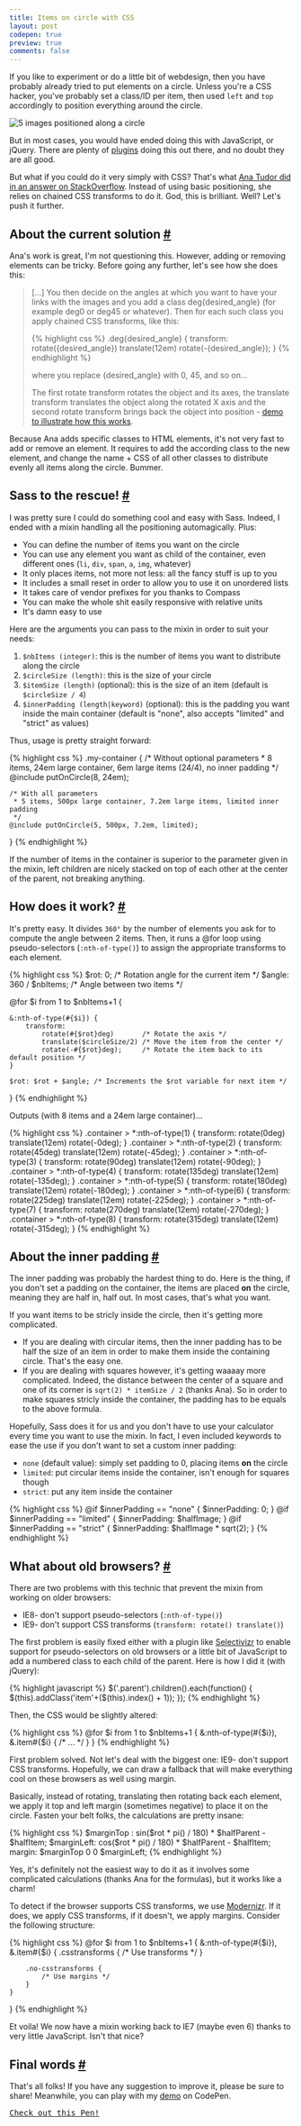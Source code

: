 ```yaml
---
title: Items on circle with CSS
layout: post
codepen: true
preview: true
comments: false
---
```

<section>
<p>If you like to experiment or do a little bit of webdesign, then you have probably already tried to put elements on a circle. Unless you're a CSS hacker, you've probably set a class/ID per item, then used <code>left</code> and <code>top</code> accordingly to position everything around the circle.</p>
<img class='pull-image--right' alt='5 images positioned along a circle' src='/images/items-on-circle__5-items.png'>
<p>But in most cases, you would have ended doing this with JavaScript, or jQuery. There are plenty of <a href="http://addyosmani.com/blog/jquery-roundrr/">plugins</a> doing this out there, and no doubt they are all good.</p>
<p>But what if you could do it very simply with CSS? That's what <a href="http://stackoverflow.com/questions/12813573/position-icons-into-circle">Ana Tudor did in an answer on StackOverflow</a>. Instead of using basic positioning, she relies on chained CSS transforms to do it. God, this is brilliant. Well? Let's push it further.</p>
</section>
<section id="current-solution">
<h2>About the current solution <a href="#current-solution">#</a></h2>
<p>Ana's work is great, I'm not questioning this. However, adding or removing elements can be tricky. Before going any further, let's see how she does this:</p>
<blockquote><p>[...] You then decide on the angles at which you want to have your links with the images and you add a class deg{desired_angle} (for example deg0 or deg45 or whatever). Then for each such class you apply chained CSS transforms, like this:</p>
{% highlight css %}
.deg{desired_angle} {
   transform: 
   	rotate({desired_angle}) 
   	translate(12em) 
   	rotate(-{desired_angle});
}
{% endhighlight %}
<p>where you replace {desired_angle} with 0, 45, and so on...</p>
<p>The first rotate transform rotates the object and its axes, the translate transform translates the object along the rotated X axis and the second rotate transform brings back the object into position - <a href="http://dabblet.com/gist/3866686">demo to illustrate how this works</a>.</p></blockquote>
<p>Because Ana adds specific classes to HTML elements, it's not very fast to add or remove an element. It requires to add the according class to the new element, and change the name + CSS of all other classes to distribute evenly all items along the circle. Bummer.</p>
</section>
<section id="sass">
<h2>Sass to the rescue! <a href="#sass">#</a></h2>
<p>I was pretty sure I could do something cool and easy with Sass. Indeed, I ended with a mixin handling all the positioning automagically. Plus:</p>
<ul>
<li>You can define the number of items you want on the circle</li>
<li>You can use any element you want as child of the container, even different ones (<code>li</code>, <code>div</code>, <code>span</code>, <code>a</code>, <code>img</code>, whatever)</li>
<li>It only places items, not more not less: all the fancy stuff is up to you</li>
<li>It includes a small reset in order to allow you to use it on unordered lists</li>
<li>It takes care of vendor prefixes for you thanks to Compass</li>
<li>You can make the whole shit easily responsive with relative units</li>
<li>It's damn easy to use</li>
</ul>
<p>Here are the arguments you can pass to the mixin in order to suit your needs:</p>
<ol>
<li><code>$nbItems (integer)</code>: this is the number of items you want to distribute along the circle</li>
<li><code>$circleSize (length)</code>: this is the size of your circle</li>
<li><code>$itemSize (length)</code> (optional): this is the size of an item (default is <code>$circleSize / 4</code>)</li>
<li><code>$innerPadding (length|keyword)</code> (optional): this is the padding you want inside the main container (default is "none", also accepts "limited" and "strict" as values)</li>
</ol>
<p>Thus, usage is pretty straight forward:</p>
{% highlight css %}
.my-container {
	/* Without optional parameters 
	 * 8 items, 24em large container, 6em large items (24/4), no inner padding
	 */
	@include putOnCircle(8, 24em);

	/* With all parameters 
	 * 5 items, 500px large container, 7.2em large items, limited inner padding
	 */
	@include putOnCircle(5, 500px, 7.2em, limited);
}
{% endhighlight %}
<p class="note">If the number of items in the container is superior to the parameter given in the mixin, left children are nicely stacked on top of each other at the center of the parent, not breaking anything.</p>
</section>
<section id="how">
<h2>How does it work? <a href="#how">#</a></h2>
<p>It's pretty easy. It divides <code>360°</code> by the number of elements you ask for to compute the angle between 2 items. Then, it runs a @for loop using pseudo-selectors (<code>:nth-of-type()</code>) to assign the appropriate transforms to each element.</p>
{% highlight css %}
$rot: 0; /* Rotation angle for the current item */
$angle: 360 / $nbItems; /* Angle between two items */

@for $i from 1 to $nbItems+1 {

	&:nth-of-type(#{$i}) {
		transform: 
			rotate(#{$rot}deg)       /* Rotate the axis */
			translate($circleSize/2) /* Move the item from the center */ 
			rotate(-#{$rot}deg);     /* Rotate the item back to its default position */
	}

	$rot: $rot + $angle; /* Increments the $rot variable for next item */
}
{% endhighlight %}
<p>Outputs (with 8 items and a 24em large container)...</p>
{% highlight css %}
.container > *:nth-of-type(1) { transform: rotate(0deg)   translate(12em) rotate(-0deg);   }
.container > *:nth-of-type(2) { transform: rotate(45deg)  translate(12em) rotate(-45deg);  }
.container > *:nth-of-type(3) { transform: rotate(90deg)  translate(12em) rotate(-90deg);  }
.container > *:nth-of-type(4) { transform: rotate(135deg) translate(12em) rotate(-135deg); }
.container > *:nth-of-type(5) { transform: rotate(180deg) translate(12em) rotate(-180deg); }
.container > *:nth-of-type(6) { transform: rotate(225deg) translate(12em) rotate(-225deg); }
.container > *:nth-of-type(7) { transform: rotate(270deg) translate(12em) rotate(-270deg); }
.container > *:nth-of-type(8) { transform: rotate(315deg) translate(12em) rotate(-315deg); }
{% endhighlight %}
</section>
<section id="inner-padding">
<h2>About the inner padding <a href="#inner-padding">#</a></h2>
<p>The inner padding was probably the hardest thing to do. Here is the thing, if you don't set a padding on the container, the items are placed <strong>on</strong> the circle, meaning they are half in, half out. In most cases, that's what you want.</p>
<p>If you want items to be stricly inside the circle, then it's getting more complicated.</p>
<ul>
<li>If you are dealing with circular items, then the inner padding has to be half the size of an item in order to make them inside the containing circle. That's the easy one.</li>
<li>If you are dealing with squares however, it's getting waaaay more complicated. Indeed, the distance between the center of a square and one of its corner is <code>sqrt(2) * itemSize / 2</code> (thanks Ana). So in order to make squares stricly inside the container, the padding has to be equals to the above formula.</li>
</ul>
<p>Hopefully, Sass does it for us and you don't have to use your calculator every time you want to use the mixin. In fact, I even included keywords to ease the use if you don't want to set a custom inner padding:</p>
<ul>
<li><code>none</code> (default value): simply set padding to 0, placing items <strong>on</strong> the circle</li>
<li><code>limited</code>: put circular items inside the container, isn't enough for squares though</li>
<li><code>strict</code>: put any item inside the container</li>
</ul>
{% highlight css %}
@if $innerPadding == "none"    { $innerPadding: 0; }
@if $innerPadding == "limited" { $innerPadding: $halfImage; }
@if $innerPadding == "strict"  { $innerPadding: $halfImage * sqrt(2); }
{% endhighlight %}
</section>
<section id="legacy-browsers">
<h2>What about old browsers? <a href="#legacy-browsers">#</a></h2>
<p>There are two problems with this technic that prevent the mixin from working on older browsers:</p>
<ul>
<li>IE8- don't support pseudo-selectors (<code>:nth-of-type()</code>)</li>
<li>IE9- don't support CSS transforms (<code>transform: rotate() translate()</code>)</li>
</ul>
<p>The first problem is easily fixed either with a plugin like <a href="http://selectivizr.com/">Selectivizr</a> to enable support for pseudo-selectors on old browsers or a little bit of JavaScript to add a numbered class to each child of the parent. Here is how I did it (with jQuery):</p>
{% highlight javascript %}
$('.parent').children().each(function() {
  $(this).addClass('item'+($(this).index() + 1));
});
{% endhighlight %}
<p>Then, the CSS would be slightly altered:</p>
{% highlight css %}
@for $i from 1 to $nbItems+1 {
	&:nth-of-type(#{$i}),
	&.item#{$i} {
		/* ... */
	}
}
{% endhighlight %}
<p>First problem solved. Not let's deal with the biggest one: IE9- don't support CSS transforms. Hopefully, we can draw a fallback that will make everything cool on these browsers as well using margin.</p>
<p>Basically, instead of rotating, translating then rotating back each element, we apply it top and left margin (sometimes negative) to place it on the circle. Fasten your belt folks, the calculations are pretty insane:</p>
{% highlight css %}
$marginTop : sin($rot * pi() / 180) * $halfParent - $halfItem;
$marginLeft: cos($rot * pi() / 180) * $halfParent - $halfItem;
margin: $marginTop 0 0 $marginLeft;
{% endhighlight %}
<p>Yes, it's definitely not the easiest way to do it as it involves some complicated calculations (thanks Ana for the formulas), but it works like a charm!</p>
<p>To detect if the browser supports CSS transforms, we use <a href="http://modernizr.com/">Modernizr</a>. If it does, we apply CSS transforms, if it doesn't, we apply margins. Consider the following structure:</p>
{% highlight css %}
@for $i from 1 to $nbItems+1 {
	&:nth-of-type(#{$i}),
	&.item#{$i} {
		.csstransforms {
			/* Use transforms */
		}

		.no-csstransforms {
			/* Use margins */
		}
	}
}
{% endhighlight %}
<p>Et voila! We now have a mixin working back to IE7 (maybe even 6) thanks to very little JavaScript. Isn't that nice?</p>
</section>
<section id="final-words">
<h2>Final words <a href="#final-words">#</a></h2>
<p>That's all folks! If you have any suggestion to improve it, please be sure to share! Meanwhile, you can play with my <a href="http://codepen.io/HugoGiraudel/pen/Bigqr">demo</a> on CodePen.</p>
<pre class="codepen" data-height="550" data-type="result" data-href="Bigqr" data-user="HugoGiraudel" data-safe="true"><code></code><a href="http://codepen.io/HugoGiraudel/pen/Bigqr">Check out this Pen!</a></pre>
</section>
